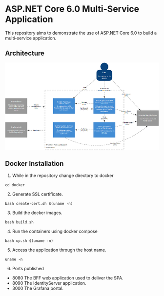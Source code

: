 # ASP.NET Core 6.0 Multi-Service Application
This repository aims to demonstrate the use of ASP.NET Core 6.0 to build a multi-service  application.

## Architecture

![system overview](./assets/container.png)

## Docker Installation

1. While in the repository change directory to docker
```
cd docker
```

2. Generate SSL certificate.
```
bash create-cert.sh $(uname -n)
```

3. Build the docker images.
```
bash build.sh
```

4. Run the containers using docker compose
```
bash up.sh $(uname -n)
```

5. Access the application through the host name.
```
uname -n
```

6. Ports published
  * 8080 The BFF web application used to deliver the SPA.
  * 8090 The IdentityServer application.
  * 3000 The Grafana portal.
